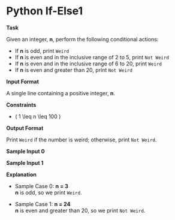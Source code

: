 # Python If-Else1

**Task**

Given an integer, **n**, perform the following conditional actions:

- If **n** is odd, print `Weird`
- If **n** is even and in the inclusive range of 2 to 5, print `Not Weird`
- If **n** is even and in the inclusive range of 6 to 20, print `Weird`
- If **n** is even and greater than 20, print `Not Weird`

**Input Format**

A single line containing a positive integer, **n**.

**Constraints**

- \( 1 \leq n \leq 100 \)

**Output Format**

Print `Weird` if the number is weird; otherwise, print `Not Weird`.

**Sample Input 0**

**Sample Input 1**

**Explanation**

- Sample Case 0: **n = 3**  
  **n** is odd, so we print `Weird`.
  
- Sample Case 1: **n = 24**  
  **n** is even and greater than 20, so we print `Not Weird`.
